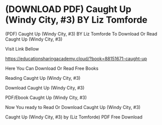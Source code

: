 # (DOWNLOAD PDF) Caught Up (Windy City, #3) BY Liz Tomforde
(PDF) Caught Up (Windy City, #3) BY Liz Tomforde
To Download Or Read Caught Up (Windy City, #3)

Visit Link Bellow

https://educationsharingacademy.cloud/?book=88151671-caught-up

Here You Can Download Or Read Free Books

Reading Caught Up (Windy City, #3)

Download Caught Up (Windy City, #3)

PDF/Ebook Caught Up (Windy City, #3)

Now You ready to Read Or Download Caught Up (Windy City, #3)

Caught Up (Windy City, #3) by (Liz Tomforde) PDF Free Download
